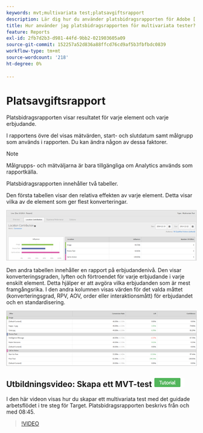 ```yaml
---
keywords: mvt;multivariata test;platsavgiftsrapport
description: Lär dig hur du använder platsbidragsrapporten för Adobe [!DNL Target] Upplev målgruppsaktiviteter som visar resultatet för varje element och varje erbjudande.
title: Hur använder jag platsbidragsrapporten för multivariata tester?
feature: Reports
exl-id: 2fb7d2b3-d981-44fd-9bb2-021903605a09
source-git-commit: 152257a52d836a88ffcd76cd9af5b3fbfbdc0839
workflow-type: tm+mt
source-wordcount: '218'
ht-degree: 0%

---
```


# Platsavgiftsrapport

Platsbidragsrapporten visar resultatet för varje element och varje erbjudande.

I rapportens övre del visas mätvärden, start- och slutdatum samt målgrupp som används i rapporten. Du kan ändra någon av dessa faktorer.

>[!NOTE]
>
>Målgrupps- och mätväljarna är bara tillgängliga om Analytics används som rapportkälla.

Platsbidragsrapporten innehåller två tabeller.

Den första tabellen visar den relativa effekten av varje element. Detta visar vilka av de element som ger flest konverteringar.

![](assets/locationcontributiontop.png)

Den andra tabellen innehåller en rapport på erbjudandenivå. Den visar konverteringsgraden, lyften och förtroendet för varje erbjudande i varje enskilt element. Detta hjälper er att avgöra vilka erbjudanden som är mest framgångsrika. I den andra kolumnen visas värden för det valda måttet (konverteringsgrad, RPV, AOV, order eller interaktionsmått) för erbjudandet och en standardisering.

![](assets/locationcontributionbottom.png)

## Utbildningsvideo: Skapa ett MVT-test ![Självstudiemärke](/help/main/assets/tutorial.png)

I den här videon visas hur du skapar ett multivariata test med det guidade arbetsflödet i tre steg för Target. Platsbidragsrapporten beskrivs från och med 08:45.

>[!VIDEO](https://video.tv.adobe.com/v/17395)
